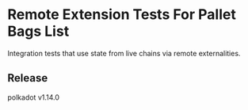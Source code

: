 # Remote Extension Tests For Pallet Bags List

Integration tests that use state from live chains via remote externalities.


## Release

polkadot v1.14.0
